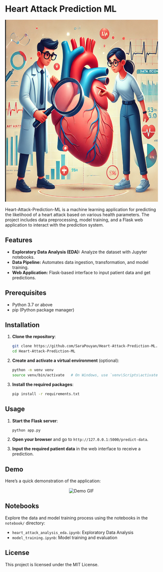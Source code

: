 
# Heart Attack Prediction ML

<div align="center">
    <img src="./static/assets/background.png" alt="Logo" width="1200" height="600">
</div>

Heart-Attack-Prediction-ML is a machine learning application for predicting the likelihood of a heart attack based on various health parameters. The project includes data preprocessing, model training, and a Flask web application to interact with the prediction system.

## Features

- **Exploratory Data Analysis (EDA):** Analyze the dataset with Jupyter notebooks.
- **Data Pipeline:** Automates data ingestion, transformation, and model training.
- **Web Application:** Flask-based interface to input patient data and get predictions.

## Prerequisites

- Python 3.7 or above
- pip (Python package manager)

## Installation

1. **Clone the repository**:

   ```bash
   git clone https://github.com/SaraPouyan/Heart-Attack-Prediction-ML.git
   cd Heart-Attack-Prediction-ML
   ```

2. **Create and activate a virtual environment** (optional):

   ```bash
   python -m venv venv
   source venv/bin/activate   # On Windows, use `venv\Scripts\activate`
   ```

3. **Install the required packages**:

   ```bash
   pip install -r requirements.txt
   ```

## Usage

1. **Start the Flask server**:

   ```bash
   python app.py
   ```

2. **Open your browser** and go to `http://127.0.0.1:5000/predict-data`.

3. **Input the required patient data** in the web interface to receive a prediction.

## Demo

Here’s a quick demonstration of the application:

  <div align="center">
      <img src="./static/assets/demo.gif" width="500" height="400" alt="Demo GIF" align="center">
  </div>


## Notebooks

Explore the data and model training process using the notebooks in the `notebook/` directory:

 - `heart_attack_analysis_eda.ipynb`: Exploratory Data Analysis
 - `model_training.ipynb`: Model training and evaluation


## License

This project is licensed under the MIT License.
